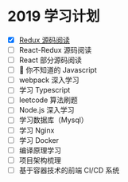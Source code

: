 # 2019 学习计划

- [x] <a href='https://github.com/Zwe1/19plan/blob/master/%20Redux/%E6%BA%90%E7%A0%81%E9%98%85%E8%AF%BB.md'>Redux 源码阅读</a>
- [ ] React-Redux 源码阅读
- [ ] React 部分源码阅读
- [ ]  你不知道的 Javascript
- [ ] webpack 深入学习
- [ ] 学习 Typescript
- [ ] leetcode 算法刷题
- [ ] Node.js 深入学习
- [ ] 学习数据库（Mysql）
- [ ] 学习 Nginx
- [ ] 学习 Docker
- [ ] 编译原理学习
- [ ] 项目架构梳理
- [ ] 基于容器技术的前端 CI/CD 系统
